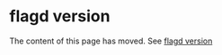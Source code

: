 # flagd version

The content of this page has moved. See [flagd version](https://flagd.dev/reference/flagd_version)
